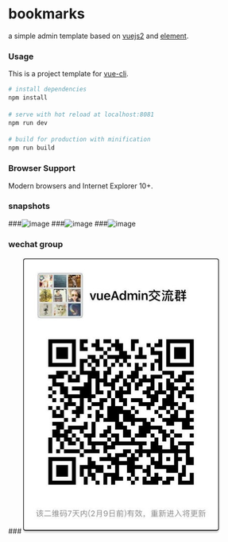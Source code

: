 # bookmarks
a simple admin template based on [vuejs2](http://vuejs.org/) and [element](http://element.eleme.io/#/).

### Usage

This is a project template for [vue-cli](https://github.com/vuejs/vue-cli).

``` bash
# install dependencies
npm install

# serve with hot reload at localhost:8081
npm run dev

# build for production with minification
npm run build

```

### Browser Support

Modern browsers and Internet Explorer 10+.

### snapshots
###![image](https://github.com/taylorchen709/vueAdmin/blob/master/screenshots/login.png)
###![image](https://github.com/taylorchen709/vueAdmin/blob/master/screenshots/main.png)
###![image](https://github.com/taylorchen709/vueAdmin/blob/master/screenshots/edit.jpg)

### wechat group
###![image](https://raw.githubusercontent.com/taylorchen709/markdown-images/master/vueadmin/code.jpg)
